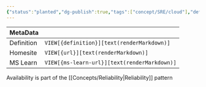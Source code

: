 ```yaml
---
{"status":"planted","dg-publish":true,"tags":["concept/SRE/cloud"],"definition":"The goal of availability is to provide consistent access to your application or workload.","creation_date":"2024-05-02 23:14","url":"[Availability](https://en.wikipedia.org/wiki/Availability \"Availability\")","permalink":"/concepts/availability/","dgPassFrontmatter":true}
---
```


| MetaData   |                                              |
| ---------- | -------------------------------------------- |
| Definition | `VIEW[{definition}][text(renderMarkdown)]`   |
| Homesite   | `VIEW[{url}][text(renderMarkdown)]`          |
| MS Learn   | `VIEW[{ms-learn-url}][text(renderMarkdown)]` |

Availability is part of the [[Concepts/Reliability\|Reliability]] pattern
